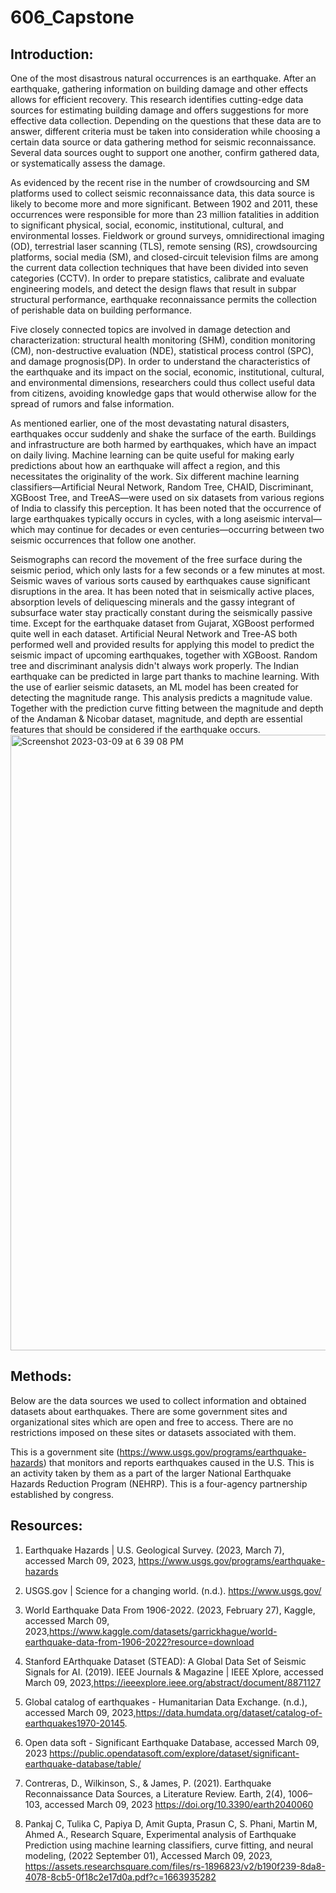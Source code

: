 # 606_Capstone

## Introduction: 

One of the most disastrous natural occurrences is an earthquake. After an earthquake, gathering information on building damage and other effects allows for efficient recovery. This research identifies cutting-edge data sources for estimating building damage and offers suggestions for more effective data collection. Depending on the questions that these data are to answer, different criteria must be taken into consideration while choosing a certain data source or data gathering method for seismic reconnaissance. Several data sources ought to support one another, confirm gathered data, or systematically assess the damage.  

As evidenced by the recent rise in the number of crowdsourcing and SM platforms used to collect seismic reconnaissance data, this data source is likely to become more and more significant. Between 1902 and 2011, these occurrences were responsible for more than 23 million fatalities in addition to significant physical, social, economic, institutional, cultural, and environmental losses. Fieldwork or ground surveys, omnidirectional imaging (OD), terrestrial laser scanning (TLS), remote sensing (RS), crowdsourcing platforms, social media (SM), and closed-circuit television films are among the current data collection techniques that have been divided into seven categories (CCTV). In order to prepare statistics, calibrate and evaluate engineering models, and detect the design flaws that result in subpar structural performance, earthquake reconnaissance permits the collection of perishable data on building performance.  

Five closely connected topics are involved in damage detection and characterization: structural health monitoring (SHM), condition monitoring (CM), non-destructive evaluation (NDE), statistical process control (SPC), and damage prognosis(DP). In order to understand the characteristics of the earthquake and its impact on the social, economic, institutional, cultural, and environmental dimensions, researchers could thus collect useful data from citizens, avoiding knowledge gaps that would otherwise allow for the spread of rumors and false information. 

As mentioned earlier, one of the most devastating natural disasters, earthquakes occur suddenly and shake the surface of the earth. Buildings and infrastructure are both harmed by earthquakes, which have an impact on daily living. Machine learning can be quite useful for making early predictions about how an earthquake will affect a region, and this necessitates the originality of the work. Six different machine learning classifiers—Artificial Neural Network, Random Tree, CHAID, Discriminant, XGBoost Tree, and TreeAS—were used on six datasets from various regions of India to classify this perception. It has been noted that the occurrence of large earthquakes typically occurs in cycles, with a long aseismic interval—which may continue for decades or even centuries—occurring between two seismic occurrences that follow one another.  

Seismographs can record the movement of the free surface during the seismic period, which only lasts for a few seconds or a few minutes at most. Seismic waves of various sorts caused by earthquakes cause significant disruptions in the area. It has been noted that in seismically active places, absorption levels of deliquescing minerals and the gassy integrant of subsurface water stay practically constant during the seismically passive time. Except for the earthquake dataset from Gujarat, XGBoost performed quite well in each dataset. Artificial Neural Network and Tree-AS both performed well and provided results for applying this model to predict the seismic impact of upcoming earthquakes, together with XGBoost. Random tree and discriminant analysis didn't always work properly. The Indian earthquake can be predicted in large part thanks to machine learning. With the use of earlier seismic datasets, an ML model has been created for detecting the magnitude range. This analysis predicts a magnitude value. Together with the prediction curve fitting between the magnitude and depth of the Andaman & Nicobar dataset, magnitude, and depth are essential features that should be considered if the earthquake occurs. 
<img width="985" alt="Screenshot 2023-03-09 at 6 39 08 PM" src="https://user-images.githubusercontent.com/94401598/224185267-e6d3f237-969d-473a-b44b-a4af06ae58e4.png">



## Methods: 

Below are the data sources we used to collect information and obtained datasets about earthquakes. There are some government sites and organizational sites which are open and free to access. There are no restrictions imposed on these sites or datasets associated with them. 

This is a government site (https://www.usgs.gov/programs/earthquake-hazards) that monitors and reports earthquakes caused in the U.S. This is an activity taken by them as a part of the larger National Earthquake Hazards Reduction Program (NEHRP). This is a four-agency partnership established by congress. 

## Resources:

1) Earthquake Hazards | U.S. Geological Survey. (2023, March 7),  accessed March 09, 2023, <https://www.usgs.gov/programs/earthquake-hazards> 

2) USGS.gov | Science for a changing world. (n.d.).   https://www.usgs.gov/  

3) World Earthquake Data From 1906-2022. (2023, February 27), Kaggle, accessed March 09, 2023,<https://www.kaggle.com/datasets/garrickhague/world-earthquake-data-from-1906-2022?resource=download> 

4) Stanford EArthquake Dataset (STEAD): A Global Data Set of Seismic Signals for AI. (2019). IEEE Journals & Magazine | IEEE Xplore, accessed March 09, 2023,<https://ieeexplore.ieee.org/abstract/document/8871127> 

5) Global catalog of earthquakes  - Humanitarian Data Exchange. (n.d.), accessed March 09, 2023,<https://data.humdata.org/dataset/catalog-of-earthquakes1970-20145>. 

6) Open data soft - Significant Earthquake Database,  accessed March 09, 2023 <https://public.opendatasoft.com/explore/dataset/significant-earthquake-database/table/> 

7) Contreras, D., Wilkinson, S., & James, P. (2021). Earthquake Reconnaissance Data Sources, a Literature Review. Earth, 2(4), 1006–103, accessed March 09, 2023  <https://doi.org/10.3390/earth2040060> 

8) Pankaj C, Tulika C, Papiya D, Amit Gupta, Prasun C, S. Phani, Martin M, Ahmed A.,  Research Square, Experimental analysis of Earthquake Prediction using machine learning classifiers, curve fitting, and neural modeling, (2022 September 01), Accessed March 09, 2023, <https://assets.researchsquare.com/files/rs-1896823/v2/b190f239-8da8-4078-8cb5-0f18c2e17d0a.pdf?c=1663935282> 

 
